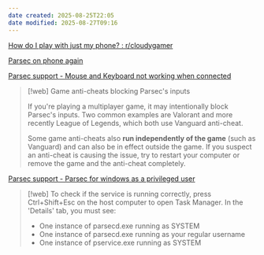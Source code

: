 ```yaml
---
date created: 2025-08-25T22:05
date modified: 2025-08-27T09:16
---
```


[How do I play with just my phone? : r/cloudygamer](https://www.reddit.com/r/cloudygamer/comments/cgkuza/parsec_how_do_i_play_with_just_my_phone/) 

[Parsec on phone again](https://www.reddit.com/r/AQW/comments/1i8ibb6/am_i_the_only_one_who_uses_parsec_to_play_on/) 

[Parsec support - Mouse and Keyboard not working when connected](https://support.parsec.app/hc/en-us/articles/32381827815188-Mouse-and-Keyboard-Isn-t-Working-Correctly-When-Connected)

> [!web] Game anti-cheats blocking Parsec's inputs
> 
> If you're playing a multiplayer game, it may intentionally block Parsec's inputs. Two common examples are Valorant and more recently League of Legends, which both use Vanguard anti-cheat.
> 
> Some game anti-cheats also **run independently of the game** (such as Vanguard) and can also be in effect outside the game. If you suspect an anti-cheat is causing the issue, try to restart your computer or remove the game and the anti-cheat completely.

[Parsec support - Parsec for windows as a privileged user](https://support.parsec.app/hc/en-us/articles/32381199341716-Parsec-App-for-Windows#system_service)

> [!web]
> To check if the service is running correctly, press Ctrl+Shift+Esc on the host computer to open Task Manager. In the 'Details' tab, you must see:
> 
> - One instance of parsecd.exe running as SYSTEM
> - One instance of parsecd.exe running as your regular username
> - One instance of pservice.exe running as SYSTEM
